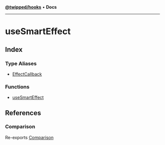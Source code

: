 [**@twipped/hooks**](../README.md) • **Docs**

***

# useSmartEffect

## Index

### Type Aliases

- [EffectCallback](type-aliases/EffectCallback.md)

### Functions

- [useSmartEffect](functions/useSmartEffect.md)

## References

### Comparison

Re-exports [Comparison](../useAsyncEffect/type-aliases/Comparison.md)
